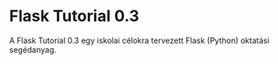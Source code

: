 Flask Tutorial 0.3
==============
A Flask Tutorial 0.3 egy iskolai célokra tervezett Flask (Python) oktatási segédanyag.

